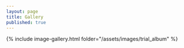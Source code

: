 ```yaml
---
layout: page
title: Gallery
published: true
---
```


{% include image-gallery.html folder="/assets/images/trial_album" %}